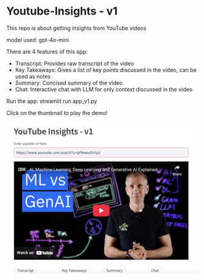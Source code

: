 # Youtube-Insights - v1
This repo is about getting insights from YouTube videos

model used: gpt-4o-mini

There are 4 features of this app:
- Transcript: Provides raw transcript of the video
- Key Takeaways: Gives a list of key points discussed in the video, can be used as notes
- Summary: Concised summary of the video
- Chat: Interactive chat with LLM for only context discussed in the video

Run the app: streamlit run app_v1.py

Click on the thumbnail to play the demo!

[![Watch the Demo](youtube_insights.jpeg)](https://youtu.be/UeW_v1U13bk)